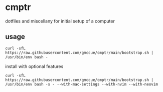 # cmptr
dotfiles and miscellany for initial setup of a computer

## usage

```
curl -sfL https://raw.githubusercontent.com/gmccue/cmptr/main/bootstrap.sh | /usr/bin/env bash -
```

install with optional features

```
curl -sfL https://raw.githubusercontent.com/gmccue/cmptr/main/bootstrap.sh | /usr/bin/env bash -s - --with-mac-settings --with-nvim --with-neovim
```
